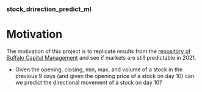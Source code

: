### stock_drirection_predict_ml
# Motivation
The motivation of this project is to replicate results from the [repository of Buffalo Capital Management](https://github.com/wzchen/stock_market_prediction) and see if markets are still predictable in 2021.
 - Given the opening, closing, min, max, and volume of a stock in the previous 9 days (and given the opening price of a stock on day 10) can we predict the directional movement of a stock on day 10?
